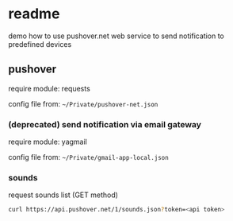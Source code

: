 # readme

demo how to use pushover.net web service to send notification to predefined devices

## pushover

require module: requests

config file from: ```~/Private/pushover-net.json```

### (deprecated) send notification via email gateway

require module: yagmail

config file from: ```~/Private/gmail-app-local.json```

### sounds

request sounds list (GET method)

```bash
curl https://api.pushover.net/1/sounds.json?token=<api token>
```
